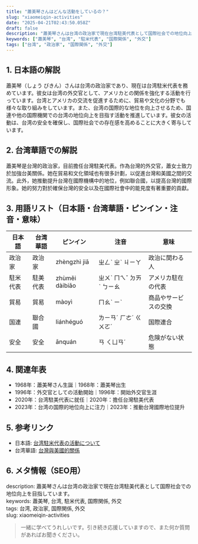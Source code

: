 ```yaml
---
title: "蕭美琴さんはどんな活動をしているの？"
slug: "xiaomeiqin-activities"
date: "2025-04-21T02:43:50.058Z"
draft: false
description: "蕭美琴さんは台湾の政治家で現在台湾駐美代表として国際社会での地位向上を目指しています。"
keywords: ["蕭美琴", "台湾", "駐米代表", "国際関係", "外交"]
tags: ["台湾", "政治家", "国際関係", "外交"]
---
```


## 1. 日本語の解説  
蕭美琴（しょう びきん）さんは台湾の政治家であり、現在は台湾駐米代表を務めています。彼女は台湾の外交官として、アメリカとの関係を強化する活動を行っています。台湾とアメリカの交流を促進するために、貿易や文化の分野でも様々な取り組みをしています。また、台湾の国際的な地位を向上させるため、国連や他の国際機関での台湾の地位向上を目指す活動を推進しています。彼女の活動は、台湾の安全を確保し、国際社会での存在感を高めることに大きく寄与しています。

## 2. 台湾華語での解説  
蕭美琴是台灣的政治家，目前擔任台灣駐美代表。作為台灣的外交官，蕭女士致力於加強台美關係。她在貿易和文化領域也有很多計劃，以促進台灣和美國之間的交流。此外，她推動提升台灣在國際機構中的地位，例如聯合國，以提高台灣的國際形象。她的努力對於確保台灣的安全以及在國際社會中的能見度有著重要的貢獻。

## 3. 用語リスト（日本語・台湾華語・ピンイン・注音・意味）  

| 日本語         | 台湾華語         | ピンイン        | 注音        | 意味                         |
|----------------|----------------|--------------|-----------|----------------------------|
| 政治家          | 政治家          | zhèngzhì jiā | ㄓㄥˋ ㄓˋ ㄐㄧㄚ | 政治に関わる人               |
| 駐米代表      | 駐美代表      | zhùměi dàibiǎo | ㄓㄨˋ ㄇㄟˇ ㄉㄞˋ ㄅㄧㄠ | アメリカ駐在の代表         |
| 貿易              | 貿易              | màoyì         | ㄇㄠˋ ㄧˋ   | 商品やサービスの交換        |
| 国連             | 聯合國          | liánhéguó    | ㄌㄧㄢˊ ㄏㄜˊ ㄍㄨㄛˊ | 国際連合                     |
| 安全             | 安全              | ānquán       | ㄢ ㄑㄩㄢˊ | 危険がない状態              |

## 4. 関連年表  
- 1968年：蕭美琴さん生誕｜1968年：蕭美琴出生
- 1996年：外交官としての活動開始｜1996年：開始外交官生涯
- 2020年：台湾駐美代表に就任｜2020年：擔任台灣駐美代表
- 2023年：台湾の国際的地位向上に注力｜2023年：推動台灣國際地位提升

## 5. 参考リンク  
- 日本語: [台湾駐米代表の活動について](https://www.nippon.com/ja/tag/midori-rokkakuboshi/)
- 台湾華語: [台灣與美國的關係](https://www.taiwannews.com.tw/ch/news/4142042)

## 6. メタ情報（SEO用）  
description: 蕭美琴さんは台湾の政治家で現在台湾駐美代表として国際社会での地位向上を目指しています。  
keywords: 蕭美琴, 台湾, 駐米代表, 国際関係, 外交  
tags: 台湾, 政治家, 国際関係, 外交  
slug: xiaomeiqin-activities

> 一緒に学べてうれしいです。引き続き応援していますので、また何か質問があればお聞きください。